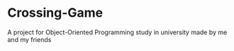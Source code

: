 # Crossing-Game
A project for Object-Oriented Programming study in university made by me and my friends

